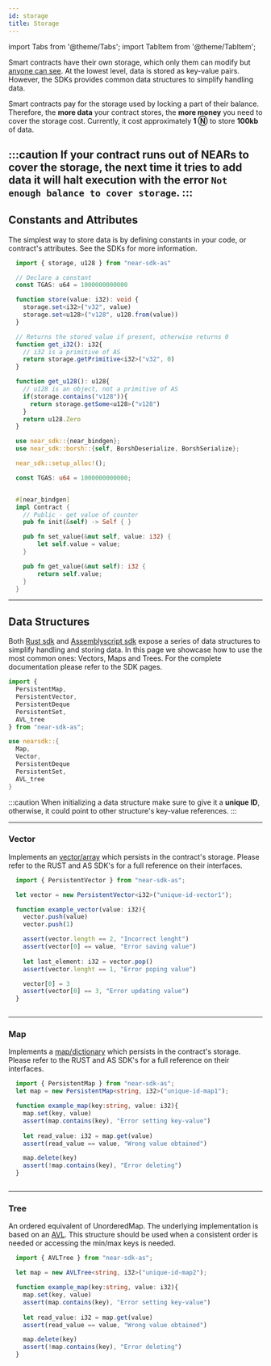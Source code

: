 ```yaml
---
id: storage
title: Storage
---
```

import Tabs from '@theme/Tabs';
import TabItem from '@theme/TabItem';

Smart contracts have their own storage, which only them can modify but [anyone can see](broken). At the lowest level, data is stored as key-value pairs. However, the SDKs provides common data structures to simplify handling data.

Smart contracts pay for the storage used by locking a part of their balance. Therefore, the **more data** your contract stores, the **more money** you need to cover the storage cost. Currently, it cost approximately **1 Ⓝ** to store **100kb** of data.

:::caution
If your contract runs out of NEARs to cover the storage, the next time it tries to add data it will halt execution with the error `Not enough balance to cover storage`.
:::
---
## Constants and Attributes

The simplest way to store data is by defining constants in your code, or contract's attributes. See the SDKs for more information.

<Tabs className="language-tabs">
  <TabItem value="as" label="🚀 - Assemblyscript">

  ```ts
    import { storage, u128 } from "near-sdk-as"

    // Declare a constant
    const TGAS: u64 = 1000000000000

    function store(value: i32): void {
      storage.set<i32>("v32", value)
      storage.set<u128>("v128", u128.from(value))
    }

    // Returns the stored value if present, otherwise returns 0
    function get_i32(): i32{
      // i32 is a primitive of AS
      return storage.getPrimitive<i32>("v32", 0)
    }

    function get_u128(): u128{
      // u128 is an object, not a primitive of AS
      if(storage.contains("v128")){
        return storage.getSome<u128>("v128")
      }
      return u128.Zero
    }
  ```

  </TabItem>
  <TabItem value="rs" label="🦀 - Rust">

  ```rust
    use near_sdk::{near_bindgen};
    use near_sdk::borsh::{self, BorshDeserialize, BorshSerialize};

    near_sdk::setup_alloc!();

    const TGAS: u64 = 1000000000000;


    #[near_bindgen]
    impl Contract {
      // Public - get value of counter
      pub fn init(&self) -> Self { }

      pub fn set_value(&mut self, value: i32) {
          let self.value = value;
      }

      pub fn get_value(&mut self): i32 {
          return self.value;
      }
    }
  ```

  </TabItem>
</Tabs>

---

## Data Structures

Both [Rust sdk](broken) and [Assemblyscript sdk](broken) expose a series of data structures to simplify handling and storing data. In this page we showcase how to use the most common ones: Vectors, Maps and Trees. For the complete documentation please refer to the SDK pages.

<Tabs className="language-tabs">
  <TabItem value="as" label="🚀 - Assemblyscript">

  ```ts
  import {
    PersistentMap,
    PersistentVector,
    PersistentDeque
    PersistentSet,
    AVL_tree
  } from "near-sdk-as";
  ```

  </TabItem>
  <TabItem value="rs" label="🦀 - Rust">

  ```rust
  use nearsdk::{
    Map,
    Vector,
    PersistentDeque
    PersistentSet,
    AVL_tree
  }
  ```

  </TabItem>
</Tabs>

:::caution
When initializing a data structure make sure to give it a **unique ID**, otherwise, it could point to other structure's key-value references.
:::

<hr class="subsection" />

### Vector

Implements an [vector/array](https://en.wikipedia.org/wiki/Array_data_structure) which persists in the contract's storage. Please refer to the RUST and AS SDK's for a full reference on their interfaces.

<Tabs className="language-tabs">
  <TabItem value="as" label="🚀 - Assemblyscript">

  ```ts
    import { PersistentVector } from "near-sdk-as";

    let vector = new PersistentVector<i32>("unique-id-vector1");

    function example_vector(value: i32){
      vector.push(value)
      vector.push(1)

      assert(vector.length == 2, "Incorrect lenght")
      assert(vector[0] == value, "Error saving value")
      
      let last_element: i32 = vector.pop()
      assert(vector.lenght == 1, "Error poping value")

      vector[0] = 3
      assert(vector[0] == 3, "Error updating value")
    }
  ```

  </TabItem>
  <TabItem value="rs" label="🦀 - Rust">

  ```rust

  ```

  </TabItem>
</Tabs>

<hr class="subsection" />

### Map

Implements a [map/dictionary](https://en.wikipedia.org/wiki/Associative_array) which persists in the contract's storage. Please refer to the RUST and AS SDK's for a full reference on their interfaces.

<Tabs className="language-tabs">
  <TabItem value="as" label="🚀 - Assemblyscript">

  ```ts
    import { PersistentMap } from "near-sdk-as";
    let map = new PersistentMap<string, i32>("unique-id-map1");

    function example_map(key:string, value: i32){
      map.set(key, value)
      assert(map.contains(key), "Error setting key-value")
      
      let read_value: i32 = map.get(value)
      assert(read_value == value, "Wrong value obtained")

      map.delete(key)
      assert(!map.contains(key), "Error deleting")
    }
  ```

  </TabItem>
  <TabItem value="rs" label="🦀 - Rust">

  ```rust

  ```

  </TabItem>
</Tabs>

<hr class="subsection" />

### Tree

An ordered equivalent of UnorderedMap. The underlying implementation is based on an [AVL](https://en.wikipedia.org/wiki/AVL_tree). This structure should be used when a consistent order is needed or accessing the min/max keys is needed.

<Tabs className="language-tabs">
  <TabItem value="as" label="🚀 - Assemblyscript">

  ```ts
    import { AVLTree } from "near-sdk-as";

    let map = new AVLTree<string, i32>("unique-id-map2");

    function example_map(key:string, value: i32){
      map.set(key, value)
      assert(map.contains(key), "Error setting key-value")
      
      let read_value: i32 = map.get(value)
      assert(read_value == value, "Wrong value obtained")

      map.delete(key)
      assert(!map.contains(key), "Error deleting")
    }
  ```

  </TabItem>
  <TabItem value="rs" label="🦀 - Rust">

  ```rust

  ```

  </TabItem>
</Tabs>